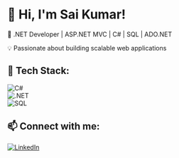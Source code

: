 # 👋 Hi, I'm Sai Kumar!
🚀 .NET Developer | ASP.NET MVC | C# | SQL | ADO.NET   

💡 Passionate about building scalable web applications  

## 🔧 Tech Stack:
![C#](https://img.shields.io/badge/C%23-239120?style=flat&logo=csharp)  
![.NET](https://img.shields.io/badge/.NET-512BD4?style=flat&logo=dotnet)  
![SQL](https://img.shields.io/badge/SQL-CC2927?style=flat&logo=microsoftsqlserver)  

## 📫 Connect with me:
[![LinkedIn](https://img.shields.io/badge/LinkedIn-0A66C2?style=flat&logo=linkedin&logoColor=white)](https://www.linkedin.com/in/sai-kumar-burri)  

